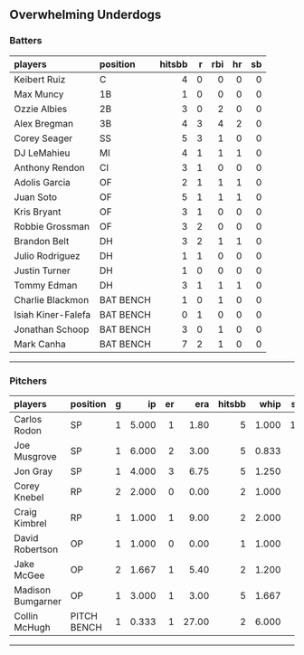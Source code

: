 ## Overwhelming Underdogs

### Batters

 
|players            |position  | hitsbb|  r| rbi| hr| sb| 
|:------------------|:---------|------:|--:|---:|--:|--:| 
|Keibert Ruiz       |C         |      4|  0|   0|  0|  0| 
|Max Muncy          |1B        |      1|  0|   0|  0|  0| 
|Ozzie Albies       |2B        |      3|  0|   2|  0|  0| 
|Alex Bregman       |3B        |      4|  3|   4|  2|  0| 
|Corey Seager       |SS        |      5|  3|   1|  0|  0| 
|DJ LeMahieu        |MI        |      4|  1|   1|  1|  0| 
|Anthony Rendon     |CI        |      3|  1|   0|  0|  0| 
|Adolis Garcia      |OF        |      2|  1|   1|  1|  0| 
|Juan Soto          |OF        |      5|  1|   1|  1|  0| 
|Kris Bryant        |OF        |      3|  1|   0|  0|  0| 
|Robbie Grossman    |OF        |      3|  2|   0|  0|  0| 
|Brandon Belt       |DH        |      3|  2|   1|  1|  0| 
|Julio Rodriguez    |DH        |      1|  1|   0|  0|  0| 
|Justin Turner      |DH        |      1|  0|   0|  0|  0| 
|Tommy Edman        |DH        |      3|  1|   1|  1|  0| 
|Charlie Blackmon   |BAT BENCH |      1|  0|   1|  0|  0| 
|Isiah Kiner-Falefa |BAT BENCH |      0|  1|   0|  0|  0| 
|Jonathan Schoop    |BAT BENCH |      3|  0|   1|  0|  0| 
|Mark Canha         |BAT BENCH |      7|  2|   1|  0|  0| 


* * *

### Pitchers

 
|players           |position    |  g|    ip| er|   era| hitsbb|  whip| so|  w| sv| 
|:-----------------|:-----------|--:|-----:|--:|-----:|------:|-----:|--:|--:|--:| 
|Carlos Rodon      |SP          |  1| 5.000|  1|  1.80|      5| 1.000| 12|  0|  0| 
|Joe Musgrove      |SP          |  1| 6.000|  2|  3.00|      5| 0.833|  8|  0|  0| 
|Jon Gray          |SP          |  1| 4.000|  3|  6.75|      5| 1.250|  4|  0|  0| 
|Corey Knebel      |RP          |  2| 2.000|  0|  0.00|      2| 1.000|  3|  0|  1| 
|Craig Kimbrel     |RP          |  1| 1.000|  1|  9.00|      2| 2.000|  2|  0|  1| 
|David Robertson   |OP          |  1| 1.000|  0|  0.00|      1| 1.000|  1|  0|  1| 
|Jake McGee        |OP          |  2| 1.667|  1|  5.40|      2| 1.200|  0|  0|  0| 
|Madison Bumgarner |OP          |  1| 3.000|  1|  3.00|      5| 1.667|  2|  0|  0| 
|Collin McHugh     |PITCH BENCH |  1| 0.333|  1| 27.00|      2| 6.000|  1|  0|  0| 


* * *


